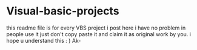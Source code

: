 # Visual-basic-projects
this readme file is for every VBS project i post here
i have no problem in people use it just don't copy paste it and claim it as original work by you.
i hope u understand this : )
Ak-
